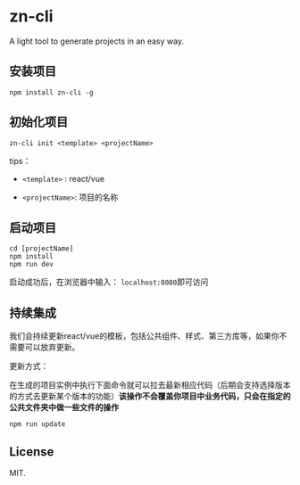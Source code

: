 # zn-cli

A light tool to generate projects in an easy way.

## 安装项目

```nginx
npm install zn-cli -g
```

## 初始化项目

```nginx
zn-cli init <template> <projectName>
```

tips：

* `<template>` : react/vue

* `<projectName>`: 项目的名称

## 启动项目

```
cd [projectName]
npm install
npm run dev
```

启动成功后，在浏览器中输入： `localhost:8080`即可访问

## 持续集成

我们会持续更新react/vue的模板，包括公共组件、样式、第三方库等，如果你不需要可以放弃更新。

更新方式：

在生成的项目实例中执行下面命令就可以拉去最新相应代码（后期会支持选择版本的方式去更新某个版本的功能）**该操作不会覆盖你项目中业务代码，只会在指定的公共文件夹中做一些文件的操作**

```
npm run update
```

## License

MIT.

